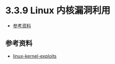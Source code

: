 # 3.3.9 Linux 内核漏洞利用

- [参考资料](#参考资料)


## 参考资料
- [linux-kernel-exploits](https://github.com/SecWiki/linux-kernel-exploits)
